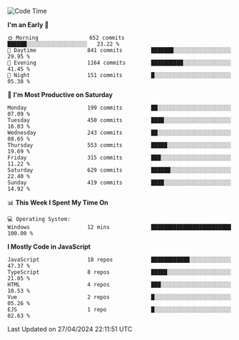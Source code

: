 <!--START_SECTION:waka-->
![Code Time](http://img.shields.io/badge/Code%20Time-3%2C224%20hrs%2045%20mins-blue)

**I'm an Early 🐤** 

```text
🌞 Morning                652 commits         ██████░░░░░░░░░░░░░░░░░░░   23.22 % 
🌆 Daytime                841 commits         ███████░░░░░░░░░░░░░░░░░░   29.95 % 
🌃 Evening                1164 commits        ██████████░░░░░░░░░░░░░░░   41.45 % 
🌙 Night                  151 commits         █░░░░░░░░░░░░░░░░░░░░░░░░   05.38 % 
```
📅 **I'm Most Productive on Saturday** 

```text
Monday                   199 commits         ██░░░░░░░░░░░░░░░░░░░░░░░   07.09 % 
Tuesday                  450 commits         ████░░░░░░░░░░░░░░░░░░░░░   16.03 % 
Wednesday                243 commits         ██░░░░░░░░░░░░░░░░░░░░░░░   08.65 % 
Thursday                 553 commits         █████░░░░░░░░░░░░░░░░░░░░   19.69 % 
Friday                   315 commits         ███░░░░░░░░░░░░░░░░░░░░░░   11.22 % 
Saturday                 629 commits         ██████░░░░░░░░░░░░░░░░░░░   22.40 % 
Sunday                   419 commits         ████░░░░░░░░░░░░░░░░░░░░░   14.92 % 
```


📊 **This Week I Spent My Time On** 

```text
💻 Operating System: 
Windows                  12 mins             █████████████████████████   100.00 % 
```

**I Mostly Code in JavaScript** 

```text
JavaScript               18 repos            ████████████░░░░░░░░░░░░░   47.37 % 
TypeScript               8 repos             █████░░░░░░░░░░░░░░░░░░░░   21.05 % 
HTML                     4 repos             ███░░░░░░░░░░░░░░░░░░░░░░   10.53 % 
Vue                      2 repos             █░░░░░░░░░░░░░░░░░░░░░░░░   05.26 % 
EJS                      1 repo              █░░░░░░░░░░░░░░░░░░░░░░░░   02.63 % 
```




 Last Updated on 27/04/2024 22:11:51 UTC
<!--END_SECTION:waka-->

<!--
**likaiqiang/likaiqiang** is a ✨ _special_ ✨ repository because its `README.md` (this file) appears on your GitHub profile.

Here are some ideas to get you started:

- 🔭 I’m currently working on ...
- 🌱 I’m currently learning ...
- 👯 I’m looking to collaborate on ...
- 🤔 I’m looking for help with ...
- 💬 Ask me about ...
- 📫 How to reach me: ...
- 😄 Pronouns: ...
- ⚡ Fun fact: ...
-->
